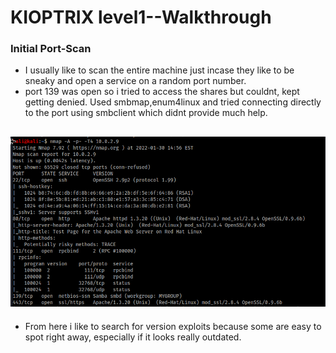 # KIOPTRIX level1--Walkthrough


### Initial Port-Scan
- I usually like to scan the entire machine just incase they like to be sneaky and open a service on a random port number.
- port 139 was open so i tried to access the shares but couldnt, kept getting denied. Used smbmap,enum4linux and tried connecting directly to the port using smbclient which didnt provide much help.

![alt text](https://github.com/pg-cy/CTF-Walkthrough/blob/main/Images/nmapscan.png "network scan")
---------------
- From here i like to search for version exploits because some are easy to spot right away, especially if it looks really outdated.


